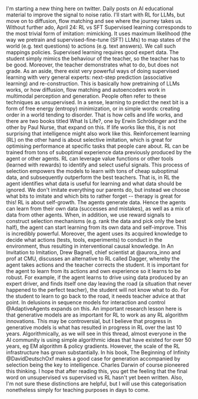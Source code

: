 I'm starting a new thing here on twitter. Daily posts on AI educational material to improve the signal to noise ratio. I'll start with RL for LLMs, but move on to diffusion, flow matching and see where the journey takes us. Without further ado,
April 24: RL vs SFT
Supervised learning corresponds to the most trivial form of imitation: mimicking. It uses maximum likelihood (the way we pretrain and supervised-fine-tune (SFT) LLMs) to map states of the world (e.g. text questions) to actions (e.g. text answers). We call such mappings policies. Supervised learning requires good expert data. The student simply mimics the behaviour of the teacher, so the teacher has to be good. Moreover, the teacher demonstrates what to do, but does not grade.
As an aside, there exist very powerful ways of doing supervised learning with very general experts: next-step prediction (associative learning) and re-construction. This is basically how pretraining of LLMs works, or how diffusion, flow matching and autoencoders work in multimodal perception and generation. People often refer to these techniques as unsupervised. In a sense, learning to predict the next bit is a form of free energy (entropy) minimization, or in simple words: creating order in a world tending to disorder. That is how cells and life works, and there are two books titled What Is Life?, one by Erwin Schrödinger and the other by Paul Nurse, that expand on this. If life works like this, it is not surprising that intelligence might also work like this.
Reinforcement learning (RL) on the other hand is about selective imitation, which is great for optimising performance at specific tasks that people care about. RL can be trained from tons of suboptimal experience data previously produced by the agent or other agents. RL can leverage value functions or other tools (learned with rewards) to identify and select useful signals. This process of selection empowers the models to learn with tons of cheap suboptimal data, and subsequently outperform the best teachers. That is, in RL the agent identifies what data is useful for learning and what data should be ignored. We don't imitate everything our parents do, but instead we choose what bits to imitate and which bits to rather forget -- therapy is great for this!
RL is about self-growth. The agents generate data. Hence the agents can learn from their own data (successes and mistakes), as well as a mix of data from other agents. When, in addition, we use reward signals to construct selection mechanisms (e.g. rank the data and pick only the best half), the agent can start learning from its own data and self-improve. This is incredibly powerful. Moreover, the agent uses its acquired knowledge to decide what actions (tests, tools, experiments) to conduct in the environment, thus resulting in interventional causal knowledge. In An Invitation to Imitation, Drew Bagnell, chief scientist at @aurora_inno  and prof at CMU, discusses an alternative to RL called Dagger, whereby the agent takes actions and the teacher corrects the student. It is important for the agent to learn from its actions and own experience so it learns to be robust. For example, if the agent learns to drive using data produced by an expert driver, and finds itself one day leaving the road (a situation that never happened to the perfect teacher), the student will not know what to do. For the student to learn to go back to the road, it needs teacher advice at that point. In delusions in sequence models for interaction and control @AdaptiveAgents expands on this.
An important research lesson here is that generative models are as important for RL to work as any RL algorithm innovations. This may be controversial, but I believe that progress in generative models is what has resulted in progress in RL over the last 10 years. Algorithmically, as we will see in this thread, almost everyone in the AI community is using simple algorithmic ideas that have existed for over 50 years, eg EM algorithm & policy gradients. However, the scale of the RL infrastructure has grown substantially.
In his book, The Beginning of Infinity @DavidDeutschOxf  makes a good case for generation accompanied by selection being the key to intelligence.
Charles Darwin of course pioneered this thinking. 
I hope that after reading this, you get the feeling that the final word on unsupervised vs supervised vs RL hasn't yet been written. Also, I'm not sure these distinctions are helpful, but I will use this categorisation nonetheless simply for teaching purposes in days to come.